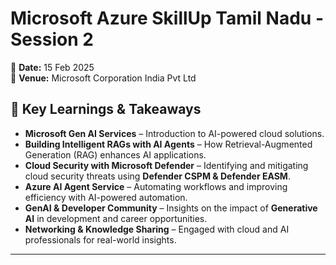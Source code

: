 # Microsoft Azure SkillUp Tamil Nadu - Session 2  
📅 **Date:** 15 Feb 2025  
📍 **Venue:** Microsoft Corporation India Pvt Ltd  

## 🚀 Key Learnings & Takeaways  

- **Microsoft Gen AI Services** – Introduction to AI-powered cloud solutions.  
- **Building Intelligent RAGs with AI Agents** – How Retrieval-Augmented Generation (RAG) enhances AI applications.  
- **Cloud Security with Microsoft Defender** – Identifying and mitigating cloud security threats using **Defender CSPM & Defender EASM**.  
- **Azure AI Agent Service** – Automating workflows and improving efficiency with AI-powered automation.  
- **GenAI & Developer Community** – Insights on the impact of **Generative AI** in development and career opportunities.  
- **Networking & Knowledge Sharing** – Engaged with cloud and AI professionals for real-world insights.  

---
